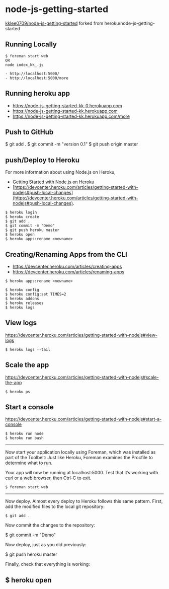 # node-js-getting-started
[kklee0709/node-js-getting-started](https://github.com/kklee0709/node-js-getting-started) forked from heroku/node-js-getting-started

## Running Locally
```
$ foreman start web
OR
node index_kk_.js
```
```
- http://localhost:5000/
- http://localhost:5000/more
```

## Running heroku app
- https://node-js-getting-started-kk-0.herokuapp.com
- https://node-js-getting-started-kk.herokuapp.com
- https://node-js-getting-started-kk.herokuapp.com/more


## Push to GitHub
$ git add .
$ git commit -m "version 0.1"
$ git push origin master

## push/Deploy to Heroku
For more information about using Node.js on Heroku,
- [Getting Started with Node.js on Heroku](https://devcenter.heroku.com/articles/getting-started-with-nodejs)
- [https://devcenter.heroku.com/articles/getting-started-with-nodejs#push-local-changes](https://devcenter.heroku.com/articles/getting-started-with-nodejs#push-local-changes).

```
$ heroku login
$ heroku create
$ git add .
$ git commit -m "Demo"
$ git push heroku master
$ heroku open
$ heroku apps:rename <newname>
```

## Creating/Renaming Apps from the CLI
- https://devcenter.heroku.com/articles/creating-apps
- https://devcenter.heroku.com/articles/renaming-apps
```
$ heroku apps:rename <newname>

$ heroku config
$ heroku config:set TIMES=2
$ heroku addons
$ heroku releases
$ heroku logs
```

## View logs
https://devcenter.heroku.com/articles/getting-started-with-nodejs#view-logs
```
$ heroku logs --tail
```

## Scale the app
https://devcenter.heroku.com/articles/getting-started-with-nodejs#scale-the-app
```
$ heroku ps
```

## Start a console
https://devcenter.heroku.com/articles/getting-started-with-nodejs#start-a-console
```
$ heroku run node
$ heroku run bash
```

-----------------------
Now start your application locally using Foreman, which was installed as part of the Toolbelt: Just like Heroku, Foreman examines the Procfile to determine what to run.

Your app will now be running at localhost:5000. Test that it’s working with curl or a web browser, then Ctrl-C to exit.
```
$ foreman start web
```
-----------------------
Now deploy. Almost every deploy to Heroku follows this same pattern. First, add the modified files to the local git repository:
```
$ git add .
```
Now commit the changes to the repository:

$ git commit -m "Demo"

Now deploy, just as you did previously:

$ git push heroku master

Finally, check that everything is working:

$ heroku open
-----------------------

